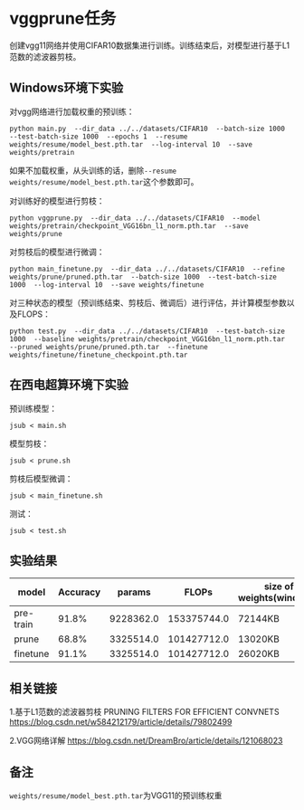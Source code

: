 # vggprune任务

创建vgg11网络并使用CIFAR10数据集进行训练。训练结束后，对模型进行基于L1范数的滤波器剪枝。

## Windows环境下实验

对vgg网络进行加载权重的预训练：

```shell
python main.py  --dir_data ../../datasets/CIFAR10  --batch-size 1000  --test-batch-size 1000  --epochs 1  --resume weights/resume/model_best.pth.tar  --log-interval 10  --save weights/pretrain
```

如果不加载权重，从头训练的话，删除`--resume weights/resume/model_best.pth.tar`这个参数即可。

对训练好的模型进行剪枝：

```shell
python vggprune.py  --dir_data ../../datasets/CIFAR10  --model weights/pretrain/checkpoint_VGG16bn_l1_norm.pth.tar  --save weights/prune
```

对剪枝后的模型进行微调：

```shell
python main_finetune.py  --dir_data ../../datasets/CIFAR10  --refine weights/prune/pruned.pth.tar  --batch-size 1000  --test-batch-size 1000  --log-interval 10  --save weights/finetune
```

对三种状态的模型（预训练结束、剪枝后、微调后）进行评估，并计算模型参数以及FLOPS：

```shell
python test.py  --dir_data ../../datasets/CIFAR10  --test-batch-size 1000  --baseline weights/pretrain/checkpoint_VGG16bn_l1_norm.pth.tar  --pruned weights/prune/pruned.pth.tar  --finetune weights/finetune/finetune_checkpoint.pth.tar
```

## 在西电超算环境下实验

预训练模型：

```shell
jsub < main.sh
```

模型剪枝：

```shell
jsub < prune.sh
```

剪枝后模型微调：

```shell
jsub < main_finetune.sh
```

测试：

```shell
jsub < test.sh
```

## 实验结果

| model     | Accuracy | params    | FLOPs       | size of weights(windows) |
| --------- | -------- | --------- | ----------- | ------------------------ |
| pre-train | 91.8%    | 9228362.0 | 153375744.0 | 72144KB                  |
| prune     | 68.8%    | 3325514.0 | 101427712.0 | 13020KB                  |
| finetune  | 91.1%    | 3325514.0 | 101427712.0 | 26020KB                  |

## 相关链接

1.基于L1范数的滤波器剪枝
PRUNING FILTERS FOR EFFICIENT CONVNETS
https://blog.csdn.net/w584212179/article/details/79802499

2.VGG网络详解
https://blog.csdn.net/DreamBro/article/details/121068023

## 备注

`weights/resume/model_best.pth.tar`为VGG11的预训练权重
